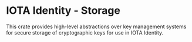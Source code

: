IOTA Identity - Storage
===

This crate provides high-level abstractions over key management systems for secure storage of cryptographic keys for use in IOTA Identity.
